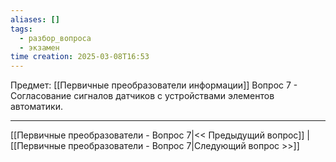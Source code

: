 ```yaml
---
aliases: []
tags:
  - разбор_вопроса
  - экзамен
time creation: 2025-03-08T16:53
---
```

Предмет: [[Первичные преобразователи информации]]
Вопрос 7 - Согласование сигналов датчиков с устройствами элементов автоматики.



---
[[Первичные преобразователи - Вопрос 7|<< Предыдущий вопрос]] | [[Первичные преобразователи - Вопрос 7|Следующий вопрос >>]]